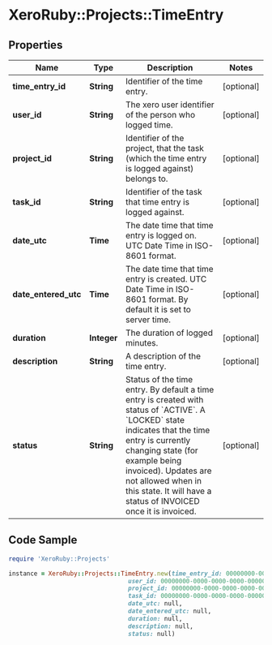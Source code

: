 # XeroRuby::Projects::TimeEntry

## Properties

Name | Type | Description | Notes
------------ | ------------- | ------------- | -------------
**time_entry_id** | **String** | Identifier of the time entry. | [optional] 
**user_id** | **String** | The xero user identifier of the person who logged time. | [optional] 
**project_id** | **String** | Identifier of the project, that the task (which the time entry is logged against) belongs to. | [optional] 
**task_id** | **String** | Identifier of the task that time entry is logged against. | [optional] 
**date_utc** | **Time** | The date time that time entry is logged on. UTC Date Time in ISO-8601 format. | [optional] 
**date_entered_utc** | **Time** | The date time that time entry is created. UTC Date Time in ISO-8601 format. By default it is set to server time. | [optional] 
**duration** | **Integer** | The duration of logged minutes. | [optional] 
**description** | **String** | A description of the time entry. | [optional] 
**status** | **String** | Status of the time entry. By default a time entry is created with status of &#x60;ACTIVE&#x60;. A &#x60;LOCKED&#x60; state indicates that the time entry is currently changing state (for example being invoiced). Updates are not allowed when in this state. It will have a status of INVOICED once it is invoiced. | [optional] 

## Code Sample

```ruby
require 'XeroRuby::Projects'

instance = XeroRuby::Projects::TimeEntry.new(time_entry_id: 00000000-0000-0000-0000-000000000000,
                                 user_id: 00000000-0000-0000-0000-000000000000,
                                 project_id: 00000000-0000-0000-0000-000000000000,
                                 task_id: 00000000-0000-0000-0000-000000000000,
                                 date_utc: null,
                                 date_entered_utc: null,
                                 duration: null,
                                 description: null,
                                 status: null)
```


